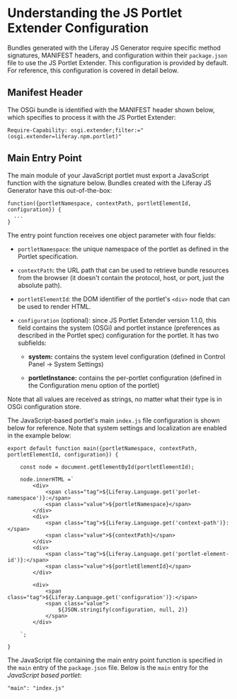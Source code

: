 # Understanding the JS Portlet Extender Configuration [](id=understanding-the-js-portlet-extender-configuration)

Bundles generated with the Liferay JS Generator require specific method 
signatures, MANIFEST headers, and configuration within their `package.json` 
file to use the JS Portlet Extender. This configuration is provided by default. 
For reference, this configuration is covered in detail below.

## Manifest Header [](id=manifest-header)

The OSGi bundle is identified with the MANIFEST header shown below, which 
specifies to process it with the JS Portlet Extender:

    Require-Capability: osgi.extender;filter:="(osgi.extender=liferay.npm.portlet)"

## Main Entry Point [](id=main-entry-point)

The main module of your JavaScript portlet must export a JavaScript function 
with the signature below. Bundles created with the Liferay JS Generator have 
this out-of-the-box:

    function({portletNamespace, contextPath, portletElementId, configuration}) {
      ...
    }


The entry point function receives one object parameter with four fields:

- `portletNamespace`: the unique namespace of the portlet as defined in 
the Portlet specification. 
- `contextPath`: the URL path that can be used to retrieve bundle 
resources from the browser (it doesn't contain the protocol, host, or port, 
just the absolute path). 
- `portletElementId`: the DOM identifier of the portlet's `<div>` node 
that can be used to render HTML. 
- `configuration` (optional): since JS Portlet Extender version 1.1.0, this 
field contains the system (OSGi) and portlet instance (preferences as described 
in the Portlet spec) configuration for the portlet. It has two subfields: 

  - **system:** contains the system level configuration (defined in Control 
    Panel &rarr; System Settings)
    
  - **portletInstance:** contains the per-portlet configuration (defined in the 
    Configuration menu option of the portlet)

Note that all values are received as strings, no matter what their type is in 
OSGi configuration store. 

The JavaScript-based portlet's main `index.js` file configuration is shown 
below for reference. Note that system settings and localization are enabled in 
the example below:

    export default function main({portletNamespace, contextPath, portletElementId, configuration}) {
        
        const node = document.getElementById(portletElementId);

        node.innerHTML =`
            <div>
                <span class="tag">${Liferay.Language.get('porlet-namespace')}:</span>
                <span class="value">${portletNamespace}</span>
            </div>
            <div>
                <span class="tag">${Liferay.Language.get('context-path')}:</span>
                <span class="value">${contextPath}</span>
            </div>
            <div>
                <span class="tag">${Liferay.Language.get('portlet-element-id')}:</span>
                <span class="value">${portletElementId}</span>
            </div>
            
            <div>
                <span class="tag">${Liferay.Language.get('configuration')}:</span>
                <span class="value">
                    ${JSON.stringify(configuration, null, 2)}
                </span>
            </div>
            
        `;
        
    }

The JavaScript file containing the main entry point function is specified in the 
`main` entry of the `package.json` file. Below is the `main` entry for the 
*JavaScript based portlet*:

    "main": "index.js"
